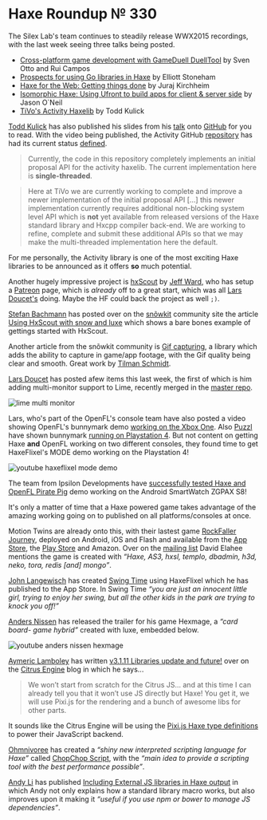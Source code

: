 [_template]: ../templates/roundup.html
[date]: / "2015-07-24 09:04:00"
[modified]: / "2015-07-24 09:04:00"
[published]: / "2015-07-24 09:04:00"
[“”]: a ""
# Haxe Roundup № 330

The Silex Lab's team continues to steadily release WWX2015 recordings, with the
last week seeing three talks being posted.

- [Cross-platform game development with GameDuell DuellTool][l1] by Sven Otto and Rui Campos
- [Prospects for using Go libraries in Haxe][l2] by Elliott Stoneham
- [Haxe for the Web: Getting things done][l3] by Juraj Kirchheim
- [Isomorphic Haxe: Using Ufront to build apps for client & server side][l4] by Jason O`Neil
- [TiVo's Activity Haxelib][l5] by Todd Kulick

[Todd Kulick][tw1] has also published his slides from his [talk][l5] onto [GitHub][l6]
for you to read. With the video being published, the Activity GitHub [repository][l7]
has had its current status [defined][l8].

> Currently, the code in this repository completely implements an initial 
proposal API for the activity haxelib. The current implementation here is 
**single-threaded**.

> Here at TiVo we are currently working to complete and improve a newer 
implementation of the initial proposal API [...] this 
newer implementation currently requires additional non-blocking system level 
API which is **not** yet available from released versions 
of the Haxe standard library and Hxcpp compiler back-end. We are working to 
refine, complete and submit these additional APIs so that we may make the 
multi-threaded implementation here the default.

For me personally, the Activity library is one of the most exciting Haxe libraries
to be announced as it offers **so** much potential.

Another hugely impressive project is [hxScout][l9] by [Jeff Ward][tw2], who has setup
a [Patreon][l10] page, which is _already_ off to a great start, which was all
[Lars Doucet's][tw3] doing. Maybe the HF could back the project as well `;)`.

[Stefan Bachmann][tw4] has posted over on the [snõwkit][l11] community site the
article [Using HxScout with snow and luxe][l12] which shows a bare bones example of
gettings started with HxScout.

Another article from the snõwkit community is [Gif capturing][l13], a library which
adds the ability to capture in game/app footage, with the Gif quality being clear
and smooth. Great work by [Tilman Schmidt][tw5].

[Lars Doucet][tw3] has posted afew items this last week, the first of which is
him adding multi-monitor support to Lime, recently merged in the [master repo][l14].

![lime multi monitor](/img/330/multi-monitor.png "Lars Doucet's (@larsiusprime) multi-monitor Lime API")

Lars, who's part of the OpenFL's console team have also posted a video
showing OpenFL's bunnymark demo [working on the Xbox One][l15]. Also [Puzzl][tw6] 
have shown bunnymark [running on Playstation 4][l15]. But not content on getting 
Haxe **and** OpenFL working on two different consoles, they found time to get
HaxeFlixel's MODE demo working on the Playstation 4!

![youtube haxeflixel mode demo](rnJ3qkwzcqw)

The team from Ipsilon Developments have [successfully tested Haxe and OpenFL
Pirate Pig][l16] demo working on the Android SmartWatch ZGPAX S8!

It's only a matter of time that a Haxe powered game takes advantage of the amazing
working going on to published on all platforms/consoles at once. 

Motion Twins are already onto this, with their lastest game 
[RockFaller Journey][l17], deployed on Android, iOS and Flash and available from 
the [App Store][l18], the [Play Store][l19] and Amazon. Over on the [mailing list][l20]
David Elahee mentions the game is created with _“Haxe, AS3, hxsl, templo, 
dbadmin, h3d, neko, tora, redis [and] mongo”_.

[John Langewisch][tw8] has created [Swing Time][l21] using HaxeFlixel which he has
published to the App Store. In Swing Time _“you are just an innocent little girl, 
trying to enjoy her swing, but all the other kids in the park are trying to knock
you off!”_

[Anders Nissen][tw9] has released the trailer for his game Hexmage, a _“card board-
game hybrid”_ created with luxe, embedded below.

![youtube anders nissen hexmage](DcUyCC9s8Cc)

[Aymeric Lamboley][tw10] has written [v3.1.11 Libraries update and future!][l22]
over on the [Citrus Engine][tw11] blog in which he says...

> We won’t start from scratch for the Citrus JS… and at this time I can already 
tell you that it won’t use JS directly but Haxe! You get it, we will use Pixi.js 
for the rendering and a bunch of awesome libs for other parts.

It sounds like the Citrus Engine will be using the [Pixi.js Haxe type definitions][l23]
to power their JavaScript backend.

[Ohmnivoree][tw12] has created a _“shiny new interpreted scripting language for Haxe”_
called [ChopChop Script][l24], with the _“main idea to provide a scripting tool with
the best performance possible”_.

[Andy Li][tw13] has published [Including External JS libraries in Haxe output][l25]
in which Andy not only explains how a standard library macro works, but also improves
upon it making it _“useful if you use npm or bower to manage JS dependencies”_.

[tw13]: https://twitter.com/andy_li "@andy_li"
[tw12]: https://twitter.com/4_AM_Games "@4_AM_Games"
[tw11]: https://twitter.com/citrusengine "@citrusengine"
[tw10]: https://twitter.com/aymericlamboley "@aymericlamboley"
[tw9]: https://twitter.com/andershnissen "@andershnissen"
[tw8]: https://twitter.com/jahndis "@jahndis"
[tw7]: https://twitter.com/ipsilondev "@ipsilondev"
[tw6]: https://twitter.com/PuzzlTweet "@PuzzlTweet"
[tw5]: https://twitter.com/KeyMaster_ "@KeyMaster_"
[tw4]: https://twitter.com/stbachmann "@stbachmann"
[tw3]: https://twitter.com/larsiusprime "@larsiusprime"
[tw2]: https://twitter.com/Jeff__Ward "@Jeff__Ward"
[tw1]: https://twitter.com/kulick "@kulick"

[l25]: http://blog.onthewings.net/2015/07/22/including-external-js-lib-in-haxe-output/ "Including External JS Lib in Haxe Output"
[l24]: https://github.com/Ohmnivore/ChopChopScript "ChopChopScript on GitHub"
[l23]: https://github.com/pixijs/pixi-haxe "Pixi.js Haxe type definitions on GitHub"
[l22]: http://citrusengine.com/v3-1-11-libraries-update-and-future/ "v3.1.11 Libraries Update and Future!"
[l21]: https://itunes.apple.com/us/app/swing-time/id1015148201 "Swing Time on the App Store"
[l20]: https://groups.google.com/d/msg/haxelang/OmS3vvlLJ8c/vrMLX4he8OMJ "RockFaller Journey Annoucement | Haxe mailing list"
[l19]: https://play.google.com/store/apps/details?id=com.motiontwin.rockfaller&referrer=utm_source%3Dtwinoid%26utm_campaign%3Dpassive%26utm_medium%3DgameShortcuts%26utm_content%3Dfooter%2520google%2520play%2520button "RockFaller Journey on the Play Store"
[l18]: https://itunes.apple.com/en/app/id1004340128?mt=8 "RockFaller Journey on the App Store"
[l17]: http://rockfaller.com/en/home "RockFaller Journey"
[l16]: https://twitter.com/ipsilondev/status/626786204092993537 "Haxe and OpenFL on Android SmartWatch ZGPAX S8"
[l15]: https://www.youtube.com/watch?v=frFLEluqhA0 "Haxe and OpenFL Bunnymark on Playstation 4"
[l14]: https://www.youtube.com/watch?v=IPE7c3j7kTw "Haxe and OpenFL Bunnymark on XBox One"
[l14]: https://github.com/openfl/lime/pull/528 "Multi-monitor support in Lime"
[l13]: http://snowkit.org/2015/07/22/teaser-snow-luxe-gif-capture/ "Gif Capturing in Snow and Luxe"
[l12]: http://snowkit.org/2015/07/31/using-hxscout-with-snowluxe/ "Using HxScout with Snow and Luxe"
[l11]: http://snowkit.org/ "The Snõwkit Collective"
[l10]: https://www.patreon.com/hxscout?ty=h "HxScout on Patreon"
[l9]: http://hxscout.com/haxe.html "HxScout - Native profiling"
[l8]: https://github.com/TiVo/activity/blob/master/STATUS.md "Activity's current status"
[l7]: https://github.com/TiVo/activity "Activity on GitHub"
[l6]: https://github.com/TiVo/wwx2015 "Todd Kulick's WWX2015 Slides on Activity"
[l5]: http://www.silexlabs.org/tivo-activity-haxelib/ "TiVo Activity Haxelib"
[l4]: http://www.silexlabs.org/isomorphic-haxe-using-ufront-to-build-apps-that-work-client-side-or-server-side/ "Isomorphic Haxe: Using Ufront to build apps that work client side or server side"
[l3]: http://www.silexlabs.org/haxe-for-the-web-getting-things-done/ "Haxe for the Web: Getting things done"
[l2]: http://www.silexlabs.org/prospects-for-using-go-libraries-in-haxe/ "Prospects for using Go libraries in Haxe"
[l1]: http://www.silexlabs.org/cross-platform-game-development-with-the-gameduell-duelltool/ "Cross-platform game development with GameDuell DuellTool"